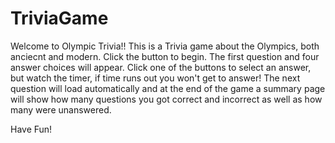 # TriviaGame

Welcome to Olympic Trivia!!
This is a Trivia game about the Olympics, both anciecnt and modern. Click the button to begin. The first question and four answer choices will appear. Click one of the buttons to select an answer, but watch the timer, if time runs out you won't get to answer! The next question will load automatically and at the end of the game a summary page will show how many questions you got correct and incorrect as well as how many were unanswered. 

Have Fun!